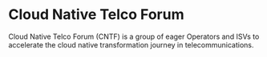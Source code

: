 # Cloud Native Telco Forum

Cloud Native Telco Forum (CNTF) is a group of eager Operators and ISVs to accelerate the cloud native transformation journey in telecommunications.
